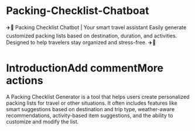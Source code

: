 # Packing-Checklist-Chatboat
✈️🧳 Packing Checklist Chatbot | Your smart travel assistant Easily generate customized packing lists based on destination, duration, and activities. Designed to help travelers stay organized and stress-free. ✈️🧳
# IntroductionAdd commentMore actions
A Packing Checklist Generator is a tool that helps users create personalized packing lists for travel or other situations. It often includes features like smart suggestions based on destination and trip type, weather-aware recommendations, activity-based item suggestions, and the ability to customize and modify the list. 
